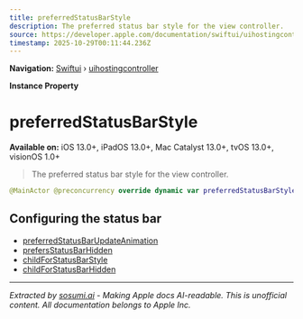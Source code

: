 ```yaml
---
title: preferredStatusBarStyle
description: The preferred status bar style for the view controller.
source: https://developer.apple.com/documentation/swiftui/uihostingcontroller/preferredstatusbarstyle
timestamp: 2025-10-29T00:11:44.236Z
---
```


**Navigation:** [Swiftui](/documentation/swiftui) › [uihostingcontroller](/documentation/swiftui/uihostingcontroller)

**Instance Property**

# preferredStatusBarStyle

**Available on:** iOS 13.0+, iPadOS 13.0+, Mac Catalyst 13.0+, tvOS 13.0+, visionOS 1.0+

> The preferred status bar style for the view controller.

```swift
@MainActor @preconcurrency override dynamic var preferredStatusBarStyle: UIStatusBarStyle { get }
```

## Configuring the status bar

- [preferredStatusBarUpdateAnimation](/documentation/swiftui/uihostingcontroller/preferredstatusbarupdateanimation)
- [prefersStatusBarHidden](/documentation/swiftui/uihostingcontroller/prefersstatusbarhidden)
- [childForStatusBarStyle](/documentation/swiftui/uihostingcontroller/childforstatusbarstyle)
- [childForStatusBarHidden](/documentation/swiftui/uihostingcontroller/childforstatusbarhidden)

---

*Extracted by [sosumi.ai](https://sosumi.ai) - Making Apple docs AI-readable.*
*This is unofficial content. All documentation belongs to Apple Inc.*
